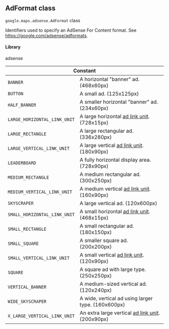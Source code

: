 <h2 id="AdFormat"> AdFormat class </h2><p>
<code><span itemprop="path">google.maps.adsense</span>.<span itemprop="name">AdFormat</span></code>
class
</p><p>Identifiers used to specify an AdSense For Content format. See <a href="https://google.com/adsense/adformats">https://google.com/adsense/adformats</a>.</p><h4>Library</h4><p>adsense</p><div class="devsite-table-wrapper"><table class="constants responsive" summary="class AdFormat - Constants">
<thead>
<tr><th colspan="2">Constant</th>
</tr></thead>
<tbody>
<tr>
<td><code><span>BANNER</span></code></td>
<td>A horizontal "banner" ad. (468x60px)</td>
</tr>
<tr>
<td><code><span>BUTTON</span></code></td>
<td>A small ad. (125x125px)</td>
</tr>
<tr>
<td><code><span>HALF_BANNER</span></code></td>
<td>A smaller horizontal "banner" ad. (234x60px)</td>
</tr>
<tr>
<td><code><span>LARGE_HORIZONTAL_LINK_UNIT</span></code></td>
<td>A large horizontal <a href="https://support.google.com/adsense/bin/answer.py?hl=en&amp;answer=185679">ad link unit</a>. (728x15px)</td>
</tr>
<tr>
<td><code><span>LARGE_RECTANGLE</span></code></td>
<td>A large rectangular ad. (336x280px)</td>
</tr>
<tr>
<td><code><span>LARGE_VERTICAL_LINK_UNIT</span></code></td>
<td>A large vertical <a href="https://support.google.com/adsense/bin/answer.py?hl=en&amp;answer=185679">ad link unit</a>. (180x90px)</td>
</tr>
<tr>
<td><code><span>LEADERBOARD</span></code></td>
<td>A fully horizontal display area. (728x90px)</td>
</tr>
<tr>
<td><code><span>MEDIUM_RECTANGLE</span></code></td>
<td>A medium rectangular ad. (300x250px)</td>
</tr>
<tr>
<td><code><span>MEDIUM_VERTICAL_LINK_UNIT</span></code></td>
<td>A medium vertical <a href="https://support.google.com/adsense/bin/answer.py?hl=en&amp;answer=185679">ad link unit</a>. (160x90px)</td>
</tr>
<tr>
<td><code><span>SKYSCRAPER</span></code></td>
<td>A large vertical ad. (120x600px)</td>
</tr>
<tr>
<td><code><span>SMALL_HORIZONTAL_LINK_UNIT</span></code></td>
<td>A small horizontal <a href="https://support.google.com/adsense/bin/answer.py?hl=en&amp;answer=185679">ad link unit</a>. (468x15px)</td>
</tr>
<tr>
<td><code><span>SMALL_RECTANGLE</span></code></td>
<td>A small rectangular ad. (180x150px)</td>
</tr>
<tr>
<td><code><span>SMALL_SQUARE</span></code></td>
<td>A smaller square ad. (200x200px)</td>
</tr>
<tr>
<td><code><span>SMALL_VERTICAL_LINK_UNIT</span></code></td>
<td>A small vertical <a href="https://support.google.com/adsense/bin/answer.py?hl=en&amp;answer=185679">ad link unit</a>. (120x90px)</td>
</tr>
<tr>
<td><code><span>SQUARE</span></code></td>
<td>A square ad with large type. (250x250px)</td>
</tr>
<tr>
<td><code><span>VERTICAL_BANNER</span></code></td>
<td>A medium-sized vertical ad. (120x240px)</td>
</tr>
<tr>
<td><code><span>WIDE_SKYSCRAPER</span></code></td>
<td>A wide, vertical ad using larger type. (160x600px)</td>
</tr>
<tr>
<td><code><span>X_LARGE_VERTICAL_LINK_UNIT</span></code></td>
<td>An extra large vertical <a href="https://support.google.com/adsense/bin/answer.py?hl=en&amp;answer=185679">ad link unit</a>. (200x90px)</td>
</tr>
</tbody>
</table></div>